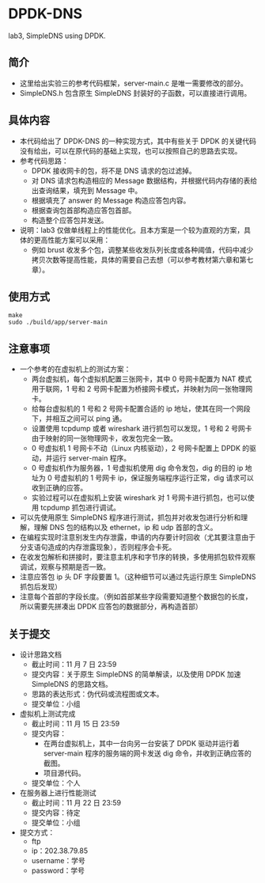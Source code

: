 # DPDK-DNS

lab3, SimpleDNS using DPDK.

## 简介

- 这里给出实验三的参考代码框架，server-main.c 是唯一需要修改的部分。
- SimpleDNS.h 包含原生 SimpleDNS 封装好的子函数，可以直接进行调用。

## 具体内容

- 本代码给出了 DPDK-DNS 的一种实现方式，其中有些关于 DPDK 的关键代码没有给出，可以在原代码的基础上实现，也可以按照自己的思路去实现。
- 参考代码思路：
  - DPDK 接收网卡的包，将不是 DNS 请求的包过滤掉。
  - 对 DNS 请求包构造相应的 Message 数据结构，并根据代码内存储的表给出查询结果，填充到 Message 中。
  - 根据填充了 answer 的 Message 构造应答包内容。
  - 根据查询包首部构造应答包首部。
  - 构造整个应答包并发送。
- 说明：lab3 仅做单线程上的性能优化。且本方案是一个较为直观的方案，具体的更高性能方案可以采用：
  - 例如 brust 收发多个包，调整某些收发队列长度或各种阈值，代码中减少拷贝次数等提高性能，具体的需要自己去想（可以参考教材第六章和第七章）。

## 使用方式

```shell
make
sudo ./build/app/server-main
```

## 注意事项

- 一个参考的在虚拟机上的测试方案：
  - 两台虚拟机，每个虚拟机配置三张网卡，其中 0 号网卡配置为 NAT 模式用于联网，1 号和 2 号网卡配置为桥接网卡模式，并映射为同一张物理网卡。
  - 给每台虚拟机的 1 号和 2 号网卡配置合适的 ip 地址，使其在同一个网段下，并相互之间可以 ping 通。
  - 设置使用 tcpdump 或者 wireshark 进行抓包可以发现，1 号和 2 号网卡由于映射的同一张物理网卡，收发包完全一致。
  - 0 号虚拟机 1 号网卡不动（Linux 内核驱动），2 号网卡配置上 DPDK 的驱动，并运行 server-main 程序。
  - 0 号虚拟机作为服务器，1 号虚拟机使用 dig 命令发包，dig 的目的 ip 地址为 0 号虚拟机的 1 号网卡 ip，保证服务端程序运行正常，dig 请求可以收到正确的应答。
  - 实验过程可以在虚拟机上安装 wireshark 对 1 号网卡进行抓包，也可以使用 tcpdump 抓包进行调试。
- 可以先使用原生 SimpleDNS 程序进行测试，抓包并对收发包进行分析和理解，理解 DNS 包的结构以及 ethernet，ip 和 udp 首部的含义。
- 在编程实现时注意别发生内存泄露，申请的内存要计时回收（尤其要注意由于分支语句造成的内存泄露现象），否则程序会卡死。
- 在收发包解析和拼接时，要注意主机序和字节序的转换，多使用抓包软件观察调试，观察与预期是否一致。
- 注意应答包 ip 头 DF 字段要置 1。（这种细节可以通过先运行原生 SimpleDNS 抓包后发现）
- 注意每个首部的字段长度。（例如首部某些字段需要知道整个数据包的长度，所以需要先拼凑出 DPDK 应答包的数据部分，再构造首部）

## 关于提交

- 设计思路文档
  - 截止时间：11 月 7 日 23:59
  - 提交内容：关于原生 SimpleDNS 的简单解读，以及使用 DPDK 加速 SimpleDNS 的思路文档。
  - 思路的表达形式：伪代码或流程图或文本。
  - 提交单位：小组
- 虚拟机上测试完成
  - 截止时间：11 月 15 日 23:59
  - 提交内容：
    - 在两台虚拟机上，其中一台向另一台安装了 DPDK 驱动并运行着 server-main 程序的服务端的网卡发送 dig 命令，并收到正确应答的截图。
    - 项目源代码。
  - 提交单位：个人
- 在服务器上进行性能测试
  - 截止时间：11 月 22 日 23:59
  - 提交内容：待定
  - 提交单位：小组
- 提交方式：
  - ftp
  - ip：202.38.79.85
  - username：学号
  - password：学号
